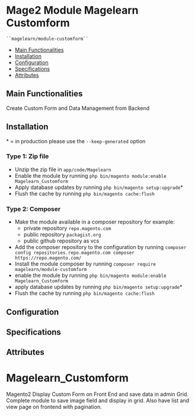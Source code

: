 # Mage2 Module Magelearn Customform

    ``magelearn/module-customform``

 - [Main Functionalities](#markdown-header-main-functionalities)
 - [Installation](#markdown-header-installation)
 - [Configuration](#markdown-header-configuration)
 - [Specifications](#markdown-header-specifications)
 - [Attributes](#markdown-header-attributes)


## Main Functionalities
Create Custom Form and Data Management from Backend

## Installation
\* = in production please use the `--keep-generated` option

### Type 1: Zip file

 - Unzip the zip file in `app/code/Magelearn`
 - Enable the module by running `php bin/magento module:enable Magelearn_Customform`
 - Apply database updates by running `php bin/magento setup:upgrade`\*
 - Flush the cache by running `php bin/magento cache:flush`

### Type 2: Composer

 - Make the module available in a composer repository for example:
    - private repository `repo.magento.com`
    - public repository `packagist.org`
    - public github repository as vcs
 - Add the composer repository to the configuration by running `composer config repositories.repo.magento.com composer https://repo.magento.com/`
 - Install the module composer by running `composer require magelearn/module-customform`
 - enable the module by running `php bin/magento module:enable Magelearn_Customform`
 - apply database updates by running `php bin/magento setup:upgrade`\*
 - Flush the cache by running `php bin/magento cache:flush`


## Configuration




## Specifications




## Attributes


# Magelearn_Customform
Magento2 Display Custom Form on Front End and save data in admin Grid. Complete module to save image field and display in grid. Also have list and view page on frontend with pagination.